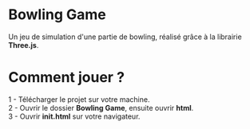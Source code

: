 # Bowling Game
Un jeu de simulation d'une partie de bowling, réalisé grâce à la librairie <b>Three.js</b>.


# Comment jouer ?
1 - Télécharger le projet sur votre machine. <br>
2 - Ouvrir le dossier <b>Bowling Game</b>, ensuite ouvrir <b>html</b>. <br>
3 - Ouvrir <b>init.html</b> sur votre navigateur. <br>
